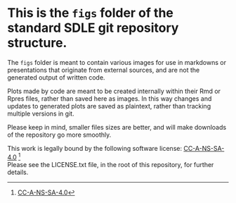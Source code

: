 # This is the `figs` folder of the standard SDLE git repository structure.

The `figs` folder is meant to contain various images for use in markdowns or presentations that originate from external sources, and are not the generated output of written code. 

Plots made by code are meant to be created internally within their Rmd or Rpres files, rather than saved here as images.
In this way changes and updates to generated plots are saved as plaintext, rather than tracking multiple versions in git.

Please keep in mind, smaller files sizes are better, and will make downloads of the repository go more smoothly.

This work is legally bound by the following software license: [CC-A-NS-SA-4.0][1] [^1]  
Please see the LICENSE.txt file, in the root of this repository, for further details.

[1]: https://creativecommons.org/licenses/by-nc-sa/4.0/ "CC-A-NS-SA-4.0"


[^1]: [CC-A-NS-SA-4.0](https://creativecommons.org/licenses/by-nc-sa/4.0/)
